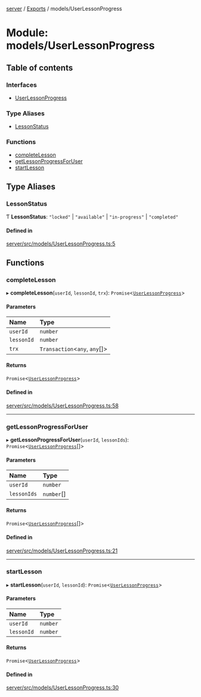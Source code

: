 [server](../README.md) / [Exports](../modules.md) / models/UserLessonProgress

# Module: models/UserLessonProgress

## Table of contents

### Interfaces

- [UserLessonProgress](../interfaces/models_UserLessonProgress.UserLessonProgress.md)

### Type Aliases

- [LessonStatus](models_UserLessonProgress.md#lessonstatus)

### Functions

- [completeLesson](models_UserLessonProgress.md#completelesson)
- [getLessonProgressForUser](models_UserLessonProgress.md#getlessonprogressforuser)
- [startLesson](models_UserLessonProgress.md#startlesson)

## Type Aliases

### LessonStatus

Ƭ **LessonStatus**: ``"locked"`` \| ``"available"`` \| ``"in-progress"`` \| ``"completed"``

#### Defined in

[server/src/models/UserLessonProgress.ts:5](https://github.com/niklas-joh/french-learning-platform/blob/f88c80a984d39a715bd427891d156cc94cff3831/server/src/models/UserLessonProgress.ts#L5)

## Functions

### completeLesson

▸ **completeLesson**(`userId`, `lessonId`, `trx`): `Promise`\<[`UserLessonProgress`](../interfaces/models_UserLessonProgress.UserLessonProgress.md)\>

#### Parameters

| Name | Type |
| :------ | :------ |
| `userId` | `number` |
| `lessonId` | `number` |
| `trx` | `Transaction`\<`any`, `any`[]\> |

#### Returns

`Promise`\<[`UserLessonProgress`](../interfaces/models_UserLessonProgress.UserLessonProgress.md)\>

#### Defined in

[server/src/models/UserLessonProgress.ts:58](https://github.com/niklas-joh/french-learning-platform/blob/f88c80a984d39a715bd427891d156cc94cff3831/server/src/models/UserLessonProgress.ts#L58)

___

### getLessonProgressForUser

▸ **getLessonProgressForUser**(`userId`, `lessonIds`): `Promise`\<[`UserLessonProgress`](../interfaces/models_UserLessonProgress.UserLessonProgress.md)[]\>

#### Parameters

| Name | Type |
| :------ | :------ |
| `userId` | `number` |
| `lessonIds` | `number`[] |

#### Returns

`Promise`\<[`UserLessonProgress`](../interfaces/models_UserLessonProgress.UserLessonProgress.md)[]\>

#### Defined in

[server/src/models/UserLessonProgress.ts:21](https://github.com/niklas-joh/french-learning-platform/blob/f88c80a984d39a715bd427891d156cc94cff3831/server/src/models/UserLessonProgress.ts#L21)

___

### startLesson

▸ **startLesson**(`userId`, `lessonId`): `Promise`\<[`UserLessonProgress`](../interfaces/models_UserLessonProgress.UserLessonProgress.md)\>

#### Parameters

| Name | Type |
| :------ | :------ |
| `userId` | `number` |
| `lessonId` | `number` |

#### Returns

`Promise`\<[`UserLessonProgress`](../interfaces/models_UserLessonProgress.UserLessonProgress.md)\>

#### Defined in

[server/src/models/UserLessonProgress.ts:30](https://github.com/niklas-joh/french-learning-platform/blob/f88c80a984d39a715bd427891d156cc94cff3831/server/src/models/UserLessonProgress.ts#L30)
